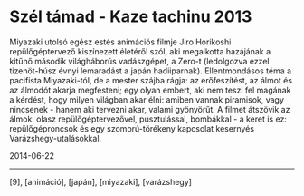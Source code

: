 # Szél támad - Kaze tachinu 2013

Miyazaki utolsó egész estés animációs filmje Jiro Horikoshi repülőgéptervező kiszínezett életéről szól, aki megalkotta hazájának a kitűnő második világháborús vadászgépet, a Zero-t (ledolgozva ezzel tizenöt-húsz évnyi lemaradást a japán hadiiparnak). Ellentmondásos téma a pacifista Miyazaki-tól, de a mester szájba rágja: az erőfeszítést, az álmot és az álmodót akarja megfesteni; egy olyan embert, aki nem teszi fel magának a kérdést, hogy milyen világban akar élni: amiben vannak piramisok, vagy nincsenek - hanem aki tervezni akar, valami gyönyörűt. A filmet átszövik az álmok: olasz repülőgéptervezővel, pusztulással, bombákkal - a keret is ez: repülőgéproncsok és egy szomorú-törékeny kapcsolat kesernyés Varázshegy-utalásokkal.

2014-06-22 

----

[9], [animáció], [japán], [miyazaki], [varázshegy]
